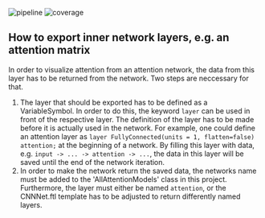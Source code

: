 <!-- (c) https://github.com/MontiCore/monticore -->
![pipeline](https://git.rwth-aachen.de/monticore/EmbeddedMontiArc/generators/CNNArch2MXNet/badges/master/build.svg)
![coverage](https://git.rwth-aachen.de/monticore/EmbeddedMontiArc/generators/CNNArch2MXNet/badges/master/coverage.svg)

## How to export inner network layers, e.g. an attention matrix
In order to visualize attention from an attention network, the data from this layer has to be returned from the network. Two steps are neccessary for that.
1.  The layer that should be exported has to be defined as a VariableSymbol. In order to do this, the keyword `layer` can be used in front of the respective layer. The definition of the layer has to be made before it is actually used in the network.
    For example, one could define an attention layer as `layer FullyConnected(units = 1, flatten=false) attention;` at the beginning of a network. By filling this layer with data, e.g. `
               input ->
               ... ->
               attention ->
               ...
`, the data in this layer will be saved until the end of the network iteration.
2.  In order to make the network return the saved data, the networks name must be added to the 'AllAttentionModels' class in this project. Furthermore, the layer must either be named `attention`, or the CNNNet.ftl template has to be adjusted to return differently named layers.